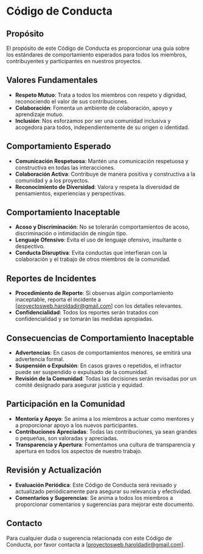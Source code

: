 # Código de Conducta

## Propósito
El propósito de este Código de Conducta es proporcionar una guía sobre los estándares de comportamiento esperados para todos los miembros, contribuyentes y participantes en nuestros proyectos.

## Valores Fundamentales
- **Respeto Mutuo**: Trata a todos los miembros con respeto y dignidad, reconociendo el valor de sus contribuciones.
- **Colaboración**: Fomenta un ambiente de colaboración, apoyo y aprendizaje mutuo.
- **Inclusión**: Nos esforzamos por ser una comunidad inclusiva y acogedora para todos, independientemente de su origen o identidad.

## Comportamiento Esperado
- **Comunicación Respetuosa**: Mantén una comunicación respetuosa y constructiva en todas las interacciones.
- **Colaboración Activa**: Contribuye de manera positiva y constructiva a la comunidad y a los proyectos.
- **Reconocimiento de Diversidad**: Valora y respeta la diversidad de pensamientos, experiencias y perspectivas.

## Comportamiento Inaceptable
- **Acoso y Discriminación**: No se tolerarán comportamientos de acoso, discriminación o intimidación de ningún tipo.
- **Lenguaje Ofensivo**: Evita el uso de lenguaje ofensivo, insultante o despectivo.
- **Conducta Disruptiva**: Evita conductas que interfieran con la colaboración y el trabajo de otros miembros de la comunidad.

## Reportes de Incidentes
- **Procedimiento de Reporte**: Si observas algún comportamiento inaceptable, reporta el incidente a [proyectosweb.haroldadir@gmail.com] con los detalles relevantes.
- **Confidencialidad**: Todos los reportes serán tratados con confidencialidad y se tomarán las medidas apropiadas.

## Consecuencias de Comportamiento Inaceptable
- **Advertencias**: En casos de comportamientos menores, se emitirá una advertencia formal.
- **Suspensión o Expulsión**: En casos graves o repetidos, el infractor puede ser suspendido o expulsado de la comunidad.
- **Revisión de la Comunidad**: Todas las decisiones serán revisadas por un comité designado para asegurar justicia y equidad.

## Participación en la Comunidad
- **Mentoría y Apoyo**: Se anima a los miembros a actuar como mentores y a proporcionar apoyo a los nuevos participantes.
- **Contribuciones Apreciadas**: Todas las contribuciones, ya sean grandes o pequeñas, son valoradas y apreciadas.
- **Transparencia y Apertura**: Fomentamos una cultura de transparencia y apertura en todos los aspectos de nuestro trabajo.

## Revisión y Actualización
- **Evaluación Periódica**: Este Código de Conducta será revisado y actualizado periódicamente para asegurar su relevancia y efectividad.
- **Comentarios y Sugerencias**: Se anima a todos los miembros a proporcionar comentarios y sugerencias para mejorar este documento.

## Contacto
Para cualquier duda o sugerencia relacionada con este Código de Conducta, por favor contacta a [proyectosweb.haroldadir@gmail.com].